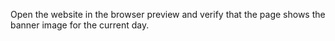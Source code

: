 Open the website in the browser preview and verify that the page shows the banner image for the current day.
